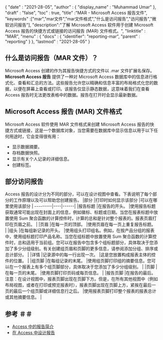{
  "date" : "2021-28-05",
  "author" : {
    "display_name" : "Muhammad Umar"
},
  "draft" : "false",
  "toc" : true,
  "title" :"MAR - Microsoft Access 报告文件",
  "keywords" :["mar","mar文件","mar文件格式","什么是访问报告","访问报告","微软访问报告"],
  "description":"了解 Microsoft Access 软件用于创建 Microsoft Access 报告的快捷方式或链接的访问报告 (MAR) 文件格式。",
  "linktitle" : "MAR",
  "menu" : {
    "docs" : {
"identifier": "reporting-mar",
      "parent" : "reporting"
}
},
  "lastmod" : "2021-28-05"
}

## 什么是访问报告（MAR 文件）？ ##
Microsoft Access 创建的作为其报告快捷方式的文件以 .mar 文件扩展名保存。 **Microsoft Access 报告** 提供了一种对 Microsoft Access 数据库中的信息进行格式化、查看和汇总的方法。这些报告允许您以精确和信息丰富的布局格式化您的数据，以便在屏幕上查看或打印。该报告仅显示静态数据，这意味着我们在查看 Access 报告时无法更改表格中的数据。报告在打开时会显示最新数据。

## Microsoft Access 报告 (MAR) 文件格式

Microsoft Access 软件使用 MAR 文件格式来创建 Microsoft Access 报告的快捷方式或链接，这是一个数据库对象，当您需要在数据库中显示信息以用于以下任何用途时，它会变得很有用：

- 显示数据摘要。
- 存档数据快照。
- 显示有关个人记录的详细信息。
- 创建标签。

## 部分访问报告
Access 报告的设计分为不同的部分，可以在设计视图中查看。下表说明了每个部分的工作原理以及可以帮助您创建报告。
|部分 |打印时如何显示该部分 |可以在哪里使用该部分 |
---------|----|------|
|报告标题 |在报告的开头。 |使用报告标题获取通常可能出现在封面上的信息，例如徽标、标题或日期。当您在报表标题中放置使用 Sum 聚合函数的计算控件时，计算的总和是针对整个报表的。报表页眉打印在页眉之前。 |
|页眉 |在每一页的顶部。 |使用页眉在每一页上重复报告标题。 |
|组头 |在每组新记录的开头。 |使用组头打印组名。例如，在按产品分组的报表中，使用组标题打印产品名称。当您在组标题中放置使用 Sum 聚合函数的计算控件时，总和适用于当前组。您可以在报告中包含多个组标题部分，具体取决于您添加了多少分组级别。有关创建组页眉和页脚的更多信息，请参阅添加分组、排序或总计部分。 |
|详情 |记录源中的每一行出现一次。 |这是您放置构成报表主体的控件的位置。 |
|组页脚 |在每组记录的末尾。 |使用组页脚打印组的摘要信息。您可以在一个报表上有多个组页脚部分，具体取决于您添加了多少分组级别。 |
|页脚 |在每一页的末尾。 |使用页脚打印页码或每页信息。 |
|报告页脚 |在报告的最后。注意：在设计视图中，报表页脚出现在页脚下方。但是，在所有其他视图中（例如布局视图，或者在打印或预览报表时），报表页脚出现在页脚上方，紧挨在最后一页的最后一个组页脚或详细信息行之后。 |使用报表页脚打印整个报表的报表总计或其他摘要信息。 |






## 参考 ＃＃

- [Access 中的报告简介](https://support.microsoft.com/en-us/office/introduction-to-reports-in-access-e0869f59-7536-4d19-8e05-7158dcd3681c)
- [在 Access 中设计报告](https://github.com/prijuly2000/DBMS/blob/master/DesigningReportsinAccess2010.pdf)

